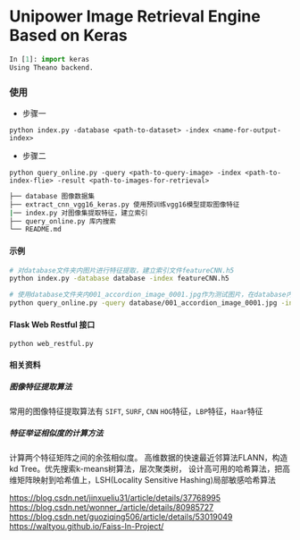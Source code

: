 # Unipower Image Retrieval Engine Based on Keras

```python
In [1]: import keras
Using Theano backend.
```
### 使用

- 步骤一

`python index.py -database <path-to-dataset> -index <name-for-output-index>`

- 步骤二

`python query_online.py -query <path-to-query-image> -index <path-to-index-flie> -result <path-to-images-for-retrieval>`

```sh
├── database 图像数据集
├── extract_cnn_vgg16_keras.py 使用预训练vgg16模型提取图像特征
|── index.py 对图像集提取特征，建立索引
├── query_online.py 库内搜索
└── README.md
```

#### 示例

```sh
# 对database文件夹内图片进行特征提取，建立索引文件featureCNN.h5
python index.py -database database -index featureCNN.h5

# 使用database文件夹内001_accordion_image_0001.jpg作为测试图片，在database内以featureCNN.h5进行近似图片查找，并显示最近似的3张图片
python query_online.py -query database/001_accordion_image_0001.jpg -index featureCNN.h5 -result database
```

#### Flask Web Restful 接口

`python web_restful.py`

#### 相关资料

##### 图像特征提取算法

常用的图像特征提取算法有 `SIFT`, `SURF`, `CNN` `HOG`特征，`LBP`特征，`Haar`特征

##### 特征举证相似度的计算方法

计算两个特征矩阵之间的余弦相似度。
高维数据的快速最近邻算法FLANN，构造kd Tree。优先搜索k-means树算法，层次聚类树，
设计高可用的哈希算法，把高维矩阵映射到哈希值上，LSH(Locality Sensitive Hashing)局部敏感哈希算法

https://blog.csdn.net/jinxueliu31/article/details/37768995
https://blog.csdn.net/wonner_/article/details/80985727
https://blog.csdn.net/guoziqing506/article/details/53019049
https://waltyou.github.io/Faiss-In-Project/
